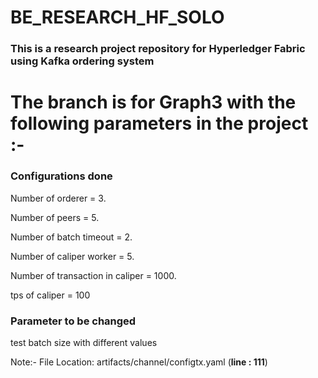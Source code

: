 # BE_RESEARCH_HF_SOLO
### This is a research project repository for Hyperledger Fabric using Kafka ordering system

# The branch is for Graph3 with the following parameters in the project :- 

### Configurations done
Number of orderer = 3.

Number of peers = 5.	

Number of batch timeout = 2.	

Number of caliper worker = 5.		

Number of transaction in caliper = 1000.

tps of caliper = 100	

### Parameter to be changed 
test batch size with different values		

Note:- File Location: artifacts/channel/configtx.yaml (**line : 111**)


